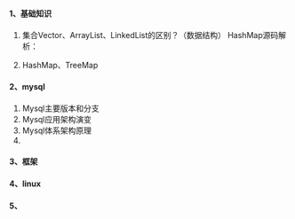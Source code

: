 ### 
#### 1、基础知识
1. 集合Vector、ArrayList、LinkedList的区别？（数据结构）
HashMap源码解析：

2. HashMap、TreeMap
#### 2、mysql
1. Mysql主要版本和分支
2. Mysql应用架构演变
3. Mysql体系架构原理
4. 
#### 3、框架
#### 4、linux
#### 5、
